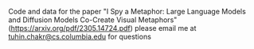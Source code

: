 Code and data for the paper "I Spy a Metaphor: Large Language Models and Diffusion Models Co-Create Visual Metaphors" (https://arxiv.org/pdf/2305.14724.pdf)
please email me at tuhin.chakr@cs.columbia.edu for questions


